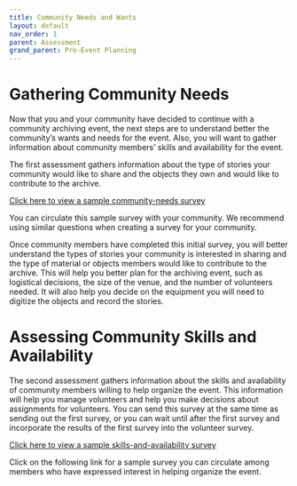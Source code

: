 ```yaml
---
title: Community Needs and Wants
layout: default
nav_order: 1
parent: Assessment
grand_parent: Pre-Event Planning
---
```


# Gathering Community Needs

Now that you and your community have decided to continue with a community archiving event, the next steps are to understand better the community’s wants and needs for the event. Also, you will want to gather information about community members’ skills and availability for the event.  

The first assessment gathers information about the type of stories your community would like to share and the objects they own and would like to contribute to the archive.  

[Click here to view a sample community-needs survey](/assets/PDFs/PreEvent_SampleCommNeedsSurvey.pdf) 

You can circulate this sample survey with your community. We recommend using similar questions when creating a survey for your community.  

Once community members have completed this initial survey, you will better understand the types of stories your community is interested in sharing and the type of material or objects members would like to contribute to the archive. This will help you better plan for the archiving event, such as logistical decisions, the size of the venue, and the number of volunteers needed. It will also help you decide on the equipment you will need to digitize the objects and record the stories.  

# Assessing Community Skills and Availability

The second assessment gathers information about the skills and availability of community members willing to help organize the event. This information will help you manage volunteers and help you make decisions about assignments for volunteers. You can send this survey at the same time as sending out the first survey, or you can wait until after the first survey and incorporate the results of the first survey into the volunteer survey.  

[Click here to view a sample skills-and-availability survey](/documentation/assets/PDFs/PreEvent_SampleSkillsAvailabilitySurvey.pdf) 

Click on the following link for a sample survey you can circulate among members who have expressed interest in helping organize the event.  
